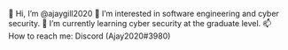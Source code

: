 
👋 Hi, I’m @ajaygill2020
👀 I’m interested in software engineering and cyber security.
🌱 I’m currently learning cyber security at the graduate level.
📫 How to reach me: Discord (Ajay2020#3980)
